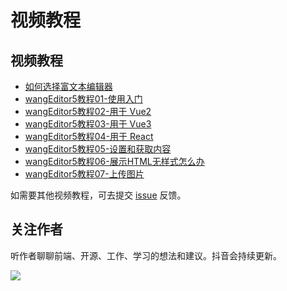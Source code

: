 # 视频教程

## 视频教程

- [如何选择富文本编辑器](https://www.bilibili.com/video/BV1XB4y1C7EP)
- [wangEditor5教程01-使用入门](https://www.bilibili.com/video/BV1xY4y147Hq)
- [wangEditor5教程02-用于 Vue2](https://www.bilibili.com/video/BV1b34y1h7oj)
- [wangEditor5教程03-用于 Vue3](https://www.bilibili.com/video/BV1xR4y1A7yJ)
- [wangEditor5教程04-用于 React](https://www.bilibili.com/video/BV1E3411N7XB)
- [wangEditor5教程05-设置和获取内容](https://www.bilibili.com/video/BV1wv4y1T7jN)
- [wangEditor5教程06-展示HTML无样式怎么办](https://www.bilibili.com/video/BV15a411J7UC)
- [wangEditor5教程07-上传图片](https://www.bilibili.com/video/BV1GU4y1S7RQ)

如需要其他视频教程，可去提交 [issue](https://github.com/wangeditor-team/wangEditor/issues) 反馈。

## 关注作者

听作者聊聊前端、开源、工作、学习的想法和建议。抖音会持续更新。

![](/image/douyin.jpeg)
